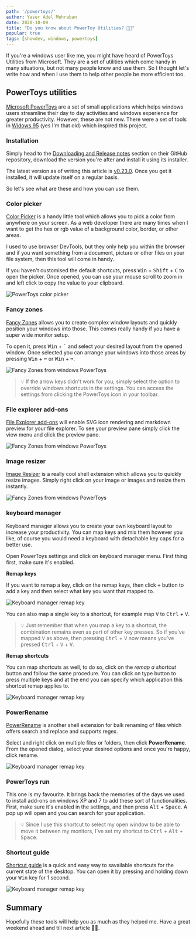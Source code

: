 ```yaml
---
path: '/powertoys/'
author: Yaser Adel Mehraban
date: 2020-10-09
title: "Do you know about PowerToy Utilities? 💪🏻"
popular: true
tags: [showdev, windows, powertoys]
---
```


If you're a windows user like me, you might have heard of PowerToys Utilities from Microsoft. They are a set of utilities which come handy in many situations, but not many people know and use them. So I thought let's write how and when I use them to help other people be more efficient too.

<!--more-->

## PowerToys utilities

[Microsoft PowerToys](https://github.com/microsoft/PowerToys) are a set of small applications which helps windows users streamline their day to day activities and windows experience for greater productivity. However, these are not new. There were a set of tools in [Widows 95](https://en.wikipedia.org/wiki/Microsoft_PowerToys) (yes I'm that old) which inspired this project.

### Installation

Simply head to the [Downloading and Release notes](https://github.com/microsoft/PowerToys/releases/) section on their GitHub repository, download the version you're after and install it using its installer.

The latest version as of writing this article is [v0.23.0](https://github.com/microsoft/PowerToys/releases/download/v0.23.0/PowerToysSetup-0.23.0-x64.exe). Once you get it installed, it will update itself on a regular basis.

So let's see what are these and how you can use them.

### Color picker

[Color Picker](https://aka.ms/PowerToysOverview_ColorPicker) is a handy little tool which allows you to pick a color from anywhere on your screen. As a web developer there are many times when I want to get the hex or rgb value of a background color, border, or other areas.

I used to use browser DevTools, but they only help you within the browser and if you want something from a document, picture or other files on your file system, then this tool will come in handy.

If you haven't customised the default shortcuts, press <kbd>Win</kbd> + <kbd>Shift</kbd> + <kbd>C</kbd> to open the picker. Once opened, you can use your mouse scroll to zoom in and left click to copy the value to your clipboard.

![PowerToys color picker](./colorpicker.gif)

### Fancy zones

[Fancy Zones](https://aka.ms/PowerToysOverview_FancyZones) allows you to create complex window layouts and quickly position your windows into those. This comes really handy if you have a super wide monitor setup.

To open it, press <kbd>Win</kbd> + <kbd>`</kbd> and select your desired layout from the opened window. Once selected you can arrange your windows into those areas by pressing <kbd>Win</kbd> + <kbd>⬅</kbd> or <kbd>Win</kbd> + <kbd>➡</kbd>.

<img src="./fancyzones.gif" alt="Fancy Zones from windows PowerToys" loading="lazy"/>

> 💡 If the arrow keys didn't work for you, simply select the option to override windows shortcuts in the settings. You can access the settings from clicking the PowerToys icon in your toolbar.

### File explorer add-ons

[File Explorer add-ons](https://aka.ms/PowerToysOverview_FileExplorerAddOns) will enable SVG icon rendering and markdown preview for your file explorer. To see your preview pane simply click the view menu and click the preview pane.

<img src="./fileexploreraddons.gif" alt="Fancy Zones from windows PowerToys" loading="lazy"/>

### Image resizer

[Image Resizer](https://aka.ms/PowerToysOverview_ImageResizer) is a really cool shell extension which allows you to quickly resize images. Simply right click on your image or images and resize them instantly.

<img src="./imageresizer.gif" alt="Fancy Zones from windows PowerToys" loading="lazy"/>

### keyboard manager

Keyboard manager allows you to create your own keyboard layout to increase your productivity. You can map keys and mix them however you like, of course you would need a keyboard with detachable key caps for a better use.

Open PowerToys settings and click on keyboard manager menu. First thing first, make sure it's enabled.

**Remap keys**

If you want to remap a key, click on the remap keys, then click <kbd>+</kbd> button to add a key and then select what key you want that mapped to.

<img src="./remapkeys.gif" alt="Keyboard manager remap key" loading="lazy"/>

You can also map a single key to a shortcut, for example map <kbd>V</kbd> to <kbd>Ctrl</kbd> + <kbd>V</kbd>.

> 💡 Just remember that when you map a key to a shortcut, the combination remains even as part of other key presses. So if you've mapped <kbd>V</kbd> as above, then pressing <kbd>Ctrl</kbd> + <kbd>V</kbd> now means you've pressed <kbd>Ctrl</kbd> + <kbd>V</kbd> + <kbd>V</kbd>.

**Remap shortcuts**

You can map shortcuts as well, to do so, click on the _remap a shortcut_ button and follow the same procedure. You can click on type button to press multiple keys and at the end you can specify which application this shortcut remap applies to.

<img src="./shortcutremap.gif" alt="Keyboard manager remap key" loading="lazy"/>

### PowerRename

[PowerRename](https://aka.ms/PowerToysOverview_PowerRename) is another shell extension for balk renaming of files which offers search and replace and supports regex.

Select and right click on multiple files or folders, then click **PowerRename**. From the opened dialog, select your desired options and once you're happy, click rename.

<img src="./renamer.gif" alt="Keyboard manager remap key" loading="lazy"/>

### PowerToys run

This one is my favourite. It brings back the memories of the days we used to install add-ons on windows XP and 7 to add these sort of functionalities. First, make sure it's enabled in the settings, and then press <kbd>Alt</kbd> + <kbd>Space</kbd>. A pop up will open and you can search for your application.



> 💡 Since I use this shortcut to select my open window to be able to move it between my monitors, I've set my shortcut to <kbd>Ctrl</kbd> + <kbd>Alt</kbd> + <kbd>Space</kbd>.

### Shortcut guide

[Shortcut guide](https://aka.ms/PowerToysOverview_ShortcutGuide) is a quick and easy way to savailable shortcuts for the current state of the desktop. You can open it by pressing and holding down your <kbd>Win</kbd> key for 1 second.

<img src="./shortcutguide.gif" alt="Keyboard manager remap key" loading="lazy"/>

## Summary

Hopefully these tools will help you as much as they helped me. Have a great weekend ahead and till next article 👋🏻.